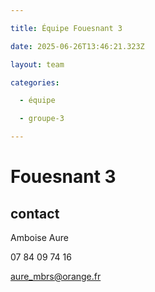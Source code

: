 ```yaml
---

title: Équipe Fouesnant 3

date: 2025-06-26T13:46:21.323Z

layout: team

categories:

  - équipe

  - groupe-3

---
```


# Fouesnant 3



## contact 

 Amboise Aure

07 84 09 74 16

aure_mbrs@orange.fr

